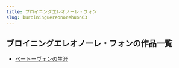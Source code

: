```yaml
---
title: ブロイニングエレオノーレ・フォン
slug: buroininguereonorehuon63
---
```


## ブロイニングエレオノーレ・フォンの作品一覧

- [ベートーヴェンの生涯](betovuennosheng-d9f)
